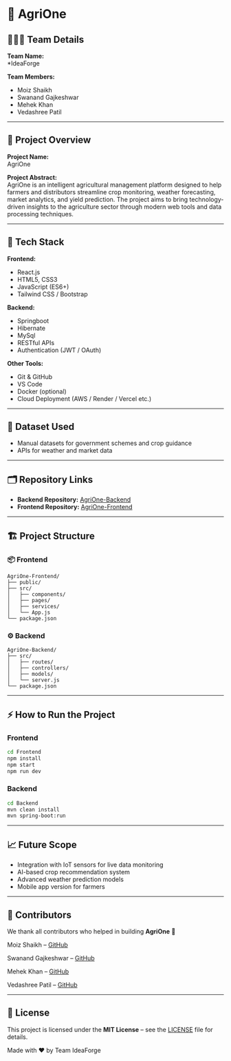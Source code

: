 # 🌾 AgriOne

## 🧑‍🤝‍🧑 Team Details

**Team Name:**  
*IdeaForge

**Team Members:**  
- Moiz Shaikh 
- Swanand Gajkeshwar
- Mehek Khan
- Vedashree Patil

---

## 🚀 Project Overview

**Project Name:**  
AgriOne

**Project Abstract:**  
AgriOne is an intelligent agricultural management platform designed to help farmers and distributors streamline crop monitoring, weather forecasting, market analytics, and yield prediction. The project aims to bring technology-driven insights to the agriculture sector through modern web tools and data processing techniques.

---

## 🧰 Tech Stack

**Frontend:**  
- React.js  
- HTML5, CSS3  
- JavaScript (ES6+)  
- Tailwind CSS / Bootstrap 

**Backend:**  
- Springboot
- Hibernate 
- MySql
- RESTful APIs  
- Authentication (JWT / OAuth)  

**Other Tools:**  
- Git & GitHub  
- VS Code  
- Docker (optional)  
- Cloud Deployment (AWS / Render / Vercel etc.)

---

## 🧠 Dataset Used

- Manual datasets for government schemes and crop guidance  
- APIs for weather and market data 


---

## 🗂️ Repository Links

- **Backend Repository:** [AgriOne-Backend](https://github.com/mxoizzz/AgriOne-Backend)  
- **Frontend Repository:** [AgriOne-Frontend](https://github.com/mxoizzz/AgriOne-Frontend)

---

## 🏗️ Project Structure

### 📦 Frontend
```
AgriOne-Frontend/
├── public/
├── src/
│   ├── components/
│   ├── pages/
│   ├── services/
│   └── App.js
└── package.json
```

### ⚙️ Backend
```
AgriOne-Backend/
├── src/
│   ├── routes/
│   ├── controllers/
│   ├── models/
│   └── server.js
└── package.json
```

---

## ⚡ How to Run the Project

### Frontend
```bash
cd Frontend
npm install
npm start
npm run dev
```

### Backend
```bash
cd Backend
mvn clean install
mvn spring-boot:run
```

---

## 📈 Future Scope
- Integration with IoT sensors for live data monitoring  
- AI-based crop recommendation system  
- Advanced weather prediction models  
- Mobile app version for farmers  

---

## 🤝 Contributors
We thank all contributors who helped in building **AgriOne** 🌱  

Moiz Shaikh – [GitHub](https://github.com/mxoizzz/) 

Swanand Gajkeshwar – [GitHub](https://github.com/frictionalfor/) 

Mehek Khan – [GitHub](https://github.com/Mehek-1248/) 

Vedashree Patil – [GitHub](https://github.com/veda22974) 

---

## 📜 License
This project is licensed under the **MIT License** – see the [LICENSE](LICENSE) file for details.

Made with ❤️ by Team IdeaForge
